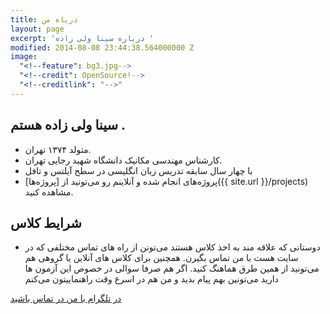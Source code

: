 ```yaml
---
title: درباه من
layout: page
excerpt: 'درباره سینا ولی زاده '
modified: 2014-08-08 23:44:38.564000000 Z
image:
  "<!--feature": bg3.jpg-->
  "<!--credit": OpenSource!-->
  "<!--creditlink": "-->"
---
```


## سینا ولی زاده هستم  .

* متولد ۱۳۷۴ تهران.
* کارشناس مهندسی مکانیک دانشگاه شهید رجایی تهران.
* با چهار سال سابقه تدریس زبان انگلیسی در سطح آیلتس و تافل
* پروژه‌های انجام شده و آنلاینم رو می‌تونید از [پروژه‌ها]({{ site.url }}/projects) مشاهده کنید.

## شرایط کلاس 

*  دوستانی که علاقه مند به اخذ کلاس هستند می‌تونن از راه های تماس مختلفی که در سایت هست با من تماس بگیرن. همچنین برای کلاس های آنلاین یا گروهی هم می‌تونید از همین طرق هماهنگ کنید. اگر هم صرفا سوالی در خصوص این آزمون ها دارید می‌تونین بهم پیام بدید و من هم در اسرع وقت راهنماییتون می‌کنم



<a markdown="0" href="https://t.me/valizade_sina" target="_blank" class="btn"><i class="fa fa-telegram"></i> در تلگرام با من در تماس باشید </a>

